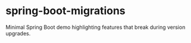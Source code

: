 # spring-boot-migrations
Minimal Spring Boot demo highlighting features that break during version upgrades.
